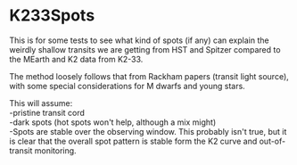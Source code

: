 # K233Spots

This is for some tests to see what kind of spots (if any) can explain the weirdly shallow transits we are getting from HST and Spitzer compared to the MEarth and K2 data from K2-33.

The method loosely follows that from Rackham papers (transit light source), with some special considerations for M dwarfs and young stars.

This will assume:
<br>-pristine transit cord
<br>-dark spots (hot spots won't help, although a mix might)
<br>-Spots are stable over the observing window. This probably isn't true, but it is clear that the overall spot pattern is stable form the K2 curve and out-of-transit monitoring. 
